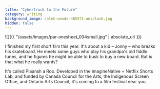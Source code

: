 ```yaml
---
title: "Cybertruck to the Future"
category: writing
background_image: caleb-woods-485971-unsplash.jpg
hidden: false
---
```

![]({{ "/assets/images/par-onesheet_004small.jpg" | absolute_url }})

I finished my first short film this year. It's about a kid – Jonny – who breaks his skateboard. He meets some guys who play his grandpa's old fiddle tunes, and he figures he might be able to busk to buy a new board. But is that what he really wants?

It's called Plaansh a Roo. Developed in the imagineNative + Netflix Shorts Lab, and funded by Canada Council for the Arts, the Indigenous Screen Office, and Ontario Arts Council, it's coming to a film festival near you.